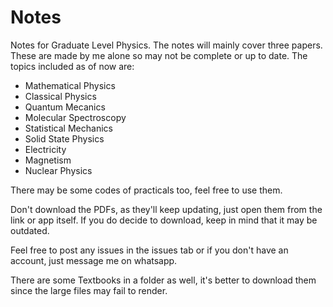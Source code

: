 # Notes
Notes for Graduate Level Physics.
The notes will mainly cover three papers. These are made by me alone so may not be complete or up to date.
The topics included as of now are:
- Mathematical Physics
- Classical Physics
- Quantum Mecanics
- Molecular Spectroscopy
- Statistical Mechanics
- Solid State Physics
- Electricity
- Magnetism
- Nuclear Physics

There may be some codes of practicals too, feel free to use them.

Don't download the PDFs, as they'll keep updating, just open them from the link or app itself. If you do decide to download, keep in mind that it may be outdated.

Feel free to post any issues in the issues tab or if you don't have an account, just message me on whatsapp.

There are some Textbooks in a folder as well, it's better to download them since the large files may fail to render.
